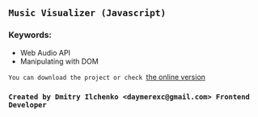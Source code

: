 ## `Music Visualizer (Javascript)`

### Keywords:

* Web Audio API
* Manipulating with DOM



`You can download the project or check `[the online version](https://exclusive-pg.github.io/projects/music-visualizer/)


### `Created by Dmitry Ilchenko <daymerexc@gmail.com> Frontend Developer`
